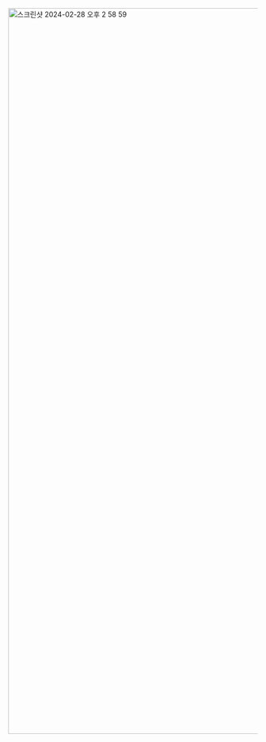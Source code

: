 <img width="1468" alt="스크린샷 2024-02-28 오후 2 58 59" src="https://github.com/ftery0/Vanilla-JS-Clone-Coding/assets/127281057/d55d5bb2-114b-4884-80ca-498c2b2c3962">
